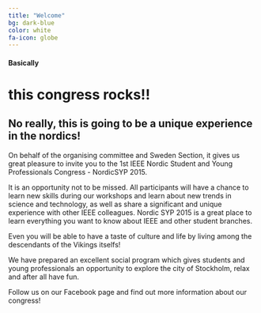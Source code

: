 ```yaml
---
title: "Welcome"
bg: dark-blue
color: white
fa-icon: globe
---
```


#### Basically

# this congress rocks!!

## No really, this is going to be a unique experience in the nordics!

On behalf of the organising committee and Sweden Section, it gives us great pleasure to invite you to the 1st IEEE 
Nordic Student and Young Professionals Congress - NordicSYP 2015. 

It is an opportunity not to be missed. All participants will have a chance to learn new skills during our workshops 
and learn about new trends in science and technology, as well as share a significant and unique experience with other 
IEEE colleagues. Nordic SYP 2015 is a great place to learn everything you want to know about IEEE and other student 
branches.

Even you will be able to have a taste of culture and life by living among the descendants of the Vikings itselfs!

We have prepared an excellent social program which gives  students and young professionals an opportunity to explore 
the city of Stockholm, relax and after all have fun.

Follow us on our Facebook page and find out more information about our congress! 